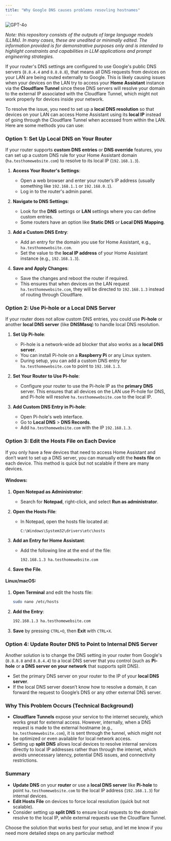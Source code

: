 ```yaml
---
title: "Why Google DNS causes problems resovling hostnames"
---
```

![GPT-4o](https://img.shields.io/badge/GPT--4o-3333FF?style=for-the-badge&logo=openai&logoColor=white)



*Note: this repository consists of the outputs of large language models (LLMs). In many cases, these are unedited or minimally edited. The information provided is for demonstrative purposes only and is intended to highlight constraints and capabilities in LLM applications and prompt engineering strategies.*


If your router's DNS settings are configured to use Google's public DNS servers (`8.8.4.4` and `8.8.8.8`), that means all DNS requests from devices on your LAN are being routed externally to Google. This is likely causing issues when your devices on the LAN try to access your **Home Assistant** instance via the **Cloudflare Tunnel** since these DNS servers will resolve your domain to the external IP associated with the Cloudflare Tunnel, which might not work properly for devices inside your network.

To resolve the issue, you need to set up a **local DNS resolution** so that devices on your LAN can access Home Assistant using its **local IP** instead of going through the Cloudflare Tunnel when accessed from within the LAN. Here are some methods you can use:

### **Option 1: Set Up Local DNS on Your Router**
If your router supports **custom DNS entries** or **DNS override** features, you can set up a custom DNS rule for your Home Assistant domain (`ha.testhomewebsite.com`) to resolve to its local IP (`192.168.1.3`).

1. **Access Your Router's Settings**:
   - Open a web browser and enter your router’s IP address (usually something like `192.168.1.1` or `192.168.0.1`).
   - Log in to the router's admin panel.

2. **Navigate to DNS Settings**:
   - Look for the **DNS** settings or **LAN** settings where you can define custom entries.
   - Some routers have an option like **Static DNS** or **Local DNS Mapping**.

3. **Add a Custom DNS Entry**:
   - Add an entry for the domain you use for Home Assistant, e.g., `ha.testhomewebsite.com`.
   - Set the value to the **local IP address** of your Home Assistant instance (e.g., `192.168.1.3`).

4. **Save and Apply Changes**:
   - Save the changes and reboot the router if required.
   - This ensures that when devices on the LAN request `ha.testhomewebsite.com`, they will be directed to `192.168.1.3` instead of routing through Cloudflare.

### **Option 2: Use Pi-hole or a Local DNS Server**
If your router does not allow custom DNS entries, you could use **Pi-hole** or another **local DNS server** (like **DNSMasq**) to handle local DNS resolution.

1. **Set Up Pi-hole**:
   - Pi-hole is a network-wide ad blocker that also works as a **local DNS server**.
   - You can install Pi-hole on a **Raspberry Pi** or any Linux system.
   - During setup, you can add a custom DNS entry for `ha.testhomewebsite.com` to point to `192.168.1.3`.

2. **Set Your Router to Use Pi-hole**:
   - Configure your router to use the Pi-hole IP as the **primary DNS** server. This ensures that all devices on the LAN use Pi-hole for DNS, and Pi-hole will resolve `ha.testhomewebsite.com` to the local IP.

3. **Add Custom DNS Entry in Pi-hole**:
   - Open Pi-hole's web interface.
   - Go to **Local DNS** > **DNS Records**.
   - Add `ha.testhomewebsite.com` with the IP `192.168.1.3`.

### **Option 3: Edit the Hosts File on Each Device**
If you only have a few devices that need to access Home Assistant and don’t want to set up a DNS server, you can manually edit the **hosts file** on each device. This method is quick but not scalable if there are many devices.

#### **Windows:**
1. **Open Notepad as Administrator**:
   - Search for **Notepad**, right-click, and select **Run as administrator**.

2. **Open the Hosts File**:
   - In Notepad, open the hosts file located at:
     ```
     C:\Windows\System32\drivers\etc\hosts
     ```
3. **Add an Entry for Home Assistant**:
   - Add the following line at the end of the file:
     ```
     192.168.1.3 ha.testhomewebsite.com
     ```
4. **Save the File**.

#### **Linux/macOS:**
1. **Open Terminal** and edit the hosts file:
   ```bash
   sudo nano /etc/hosts
   ```
2. **Add the Entry**:
   ```bash
   192.168.1.3 ha.testhomewebsite.com
   ```
3. **Save** by pressing `CTRL+O`, then **Exit** with `CTRL+X`.

### **Option 4: Update Router DNS to Point to Internal DNS Server**
Another solution is to change the DNS setting in your router from Google's (`8.8.8.8` and `8.8.4.4`) to a local DNS server that you control (such as **Pi-hole** or **a DNS server on your network** that supports split DNS).

- Set the primary DNS server on your router to the IP of your **local DNS server**.
- If the local DNS server doesn’t know how to resolve a domain, it can forward the request to Google’s DNS or any other external DNS server.

### **Why This Problem Occurs (Technical Background)**
- **Cloudflare Tunnels** expose your service to the internet securely, which works great for external access. However, internally, when a DNS request is made to the external hostname (e.g., `ha.testhomewebsite.com`), it is sent through the tunnel, which might not be optimized or even available for local network access.
- Setting up **split DNS** allows local devices to resolve internal services directly to local IP addresses rather than through the internet, which avoids unnecessary latency, potential DNS issues, and connectivity restrictions.

### **Summary**
- **Update DNS** on your **router** or use a **local DNS server** like **Pi-hole** to point `ha.testhomewebsite.com` to the local IP address (`192.168.1.3`) for internal devices.
- **Edit Hosts File** on devices to force local resolution (quick but not scalable).
- Consider setting up **split DNS** to ensure local requests to the domain resolve to the local IP, while external requests use the Cloudflare Tunnel.

Choose the solution that works best for your setup, and let me know if you need more detailed steps on any particular method!